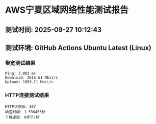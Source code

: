 # AWS宁夏区域网络性能测试报告
## 测试时间: 2025-09-27 10:12:43
## 测试环境: GitHub Actions Ubuntu Latest (Linux)

### 带宽测试结果
```
Ping: 3.083 ms
Download: 2016.61 Mbit/s
Upload: 1853.11 Mbit/s
```

### HTTP连接测试结果
```
HTTP状态码: 307
响应时间: 1.536455秒
下载速度: 0字节/秒
```

